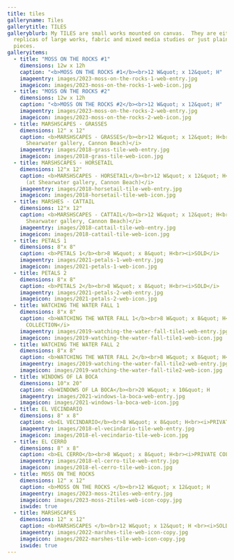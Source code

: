 ```yaml
---
title: tiles
galleryname: Tiles
gallerytitle: TILES
galleryblurb: My TILES are small works mounted on canvas.  They are either
  replicas of large works, fabric and mixed media studies or just plain for-fun
  pieces.
galleryitems:
  - title: "MOSS ON THE ROCKS #1"
    dimensions: 12w x 12h
    caption: "<b>MOSS ON THE ROCKS #1</b><br>12 W&quot; x 12&quot; H"
    imageentry: images/2023-moss-on-the-rocks-1-web-entry.jpg
    imageicon: images/2023-moss-on-the-rocks-1-web-icon.jpg
  - title: "MOSS ON THE ROCKS #2"
    dimensions: 12w x 12h
    caption: "<b>MOSS ON THE ROCKS #2</b><br>12 W&quot; x 12&quot; H"
    imageentry: images/2023-moss-on-the-rocks-2-web-entry.jpg
    imageicon: images/2023-moss-on-the-rocks-2-web-icon.jpg
  - title: MARSHSCAPES - GRASSES
    dimensions: 12" x 12"
    caption: <b>MARSHSCAPES - GRASSES</b><br>12 W&quot; x 12&quot; H<br><i>SOLD (at
      Shearwater gallery, Cannon Beach)</i>
    imageentry: images/2018-grass-tile-web-entry.jpg
    imageicon: images/2018-grass-tile-web-icon.jpg
  - title: MARSHSCAPES - HORSETAIL
    dimensions: 12"x 12"
    caption: <b>MARSHSCAPES - HORSETAIL</b><br>12 W&quot; x 12&quot; H<br><i>SOLD
      (at Shearwater gallery, Cannon Beach)</i>
    imageentry: images/2018-horsetail-tile-web-entry.jpg
    imageicon: images/2018-horsetail-tile-web-icon.jpg
  - title: MARSHES - CATTAIL
    dimensions: 12"x 12"
    caption: <b>MARSHSCAPES - CATTAIL</b><br>12 W&quot; x 12&quot; H<br><i>SOLD (at
      Shearwater gallery, Cannon Beach)</i>
    imageentry: images/2018-cattail-tile-web-entry.jpg
    imageicon: images/2018-cattail-tile-web-icon.jpg
  - title: PETALS 1
    dimensions: 8"x 8"
    caption: <b>PETALS 1</b><br>8 W&quot; x 8&quot; H<br><i>SOLD</i>
    imageentry: images/2021-petals-1-web-entry.jpg
    imageicon: images/2021-petals-1-web-icon.jpg
  - title: PETALS 2
    dimensions: 8"x 8"
    caption: <b>PETALS 2</b><br>8 W&quot; x 8&quot; H<br><i>SOLD</i>
    imageentry: images/2021-petals-2-web-entry.jpg
    imageicon: images/2021-petals-2-web-icon.jpg
  - title: WATCHING THE WATER FALL 1
    dimensions: 8"x 8"
    caption: <b>WATCHING THE WATER FALL 1</b><br>8 W&quot; x 8&quot; H<br><i>PRIVATE
      COLLECTION</i>
    imageentry: images/2019-watching-the-water-fall-tile1-web-entry.jpg
    imageicon: images/2019-watching-the-water-fall-tile1-web-icon.jpg
  - title: WATCHING THE WATER FALL 2
    dimensions: 8"x 8"
    caption: <b>WATCHING THE WATER FALL 2</b><br>8 W&quot; x 8&quot; H<br><i>SOLD</i>
    imageentry: images/2019-watching-the-water-fall-tile2-web-entry.jpg
    imageicon: images/2019-watching-the-water-fall-tile2-web-icon.jpg
  - title: WINDOWS OF LA BOCA
    dimensions: 10"x 20"
    caption: <b>WINDOWS OF LA BOCA</b><br>20 W&quot; x 10&quot; H
    imageentry: images/2021-windows-la-boca-web-entry.jpg
    imageicon: images/2021-windows-la-boca-web-icon.jpg
  - title: EL VECINDARIO
    dimensions: 8" x 8"
    caption: <b>EL VECINDARIO</b><br>8 W&quot; x 8&quot; H<br><i>PRIVATE COLLECTION</i>
    imageentry: images/2018-el-vecindario-tile-web-entry.jpg
    imageicon: images/2018-el-vecindario-tile-web-icon.jpg
  - title: EL CERRO
    dimensions: 8" x 8"
    caption: <b>EL CERRO</b><br>8 W&quot; x 8&quot; H<br><i>PRIVATE COLLECTION</i>
    imageentry: images/2018-el-cerro-tile-web-entry.jpg
    imageicon: images/2018-el-cerro-tile-web-icon.jpg
  - title: MOSS ON THE ROCKS
    dimensions: 12" x 12"
    caption: <b>MOSS ON THE ROCKS </b><br>12 W&quot; x 12&quot; H
    imageentry: images/2023-moss-2tiles-web-entry.jpg
    imageicon: images/2023-moss-2tiles-web-icon-copy.jpg
    iswide: true
  - title: MARSHSCAPES
    dimensions: 12" x 12"
    caption: <b>MARSHSCAPES </b><br>12 W&quot; x 12&quot; H <br><i>SOLD</i>
    imageentry: images/2022-marshes-tile-web-icon-copy.jpg
    imageicon: images/2022-marshes-tile-web-icon-copy.jpg
    iswide: true
---
```


